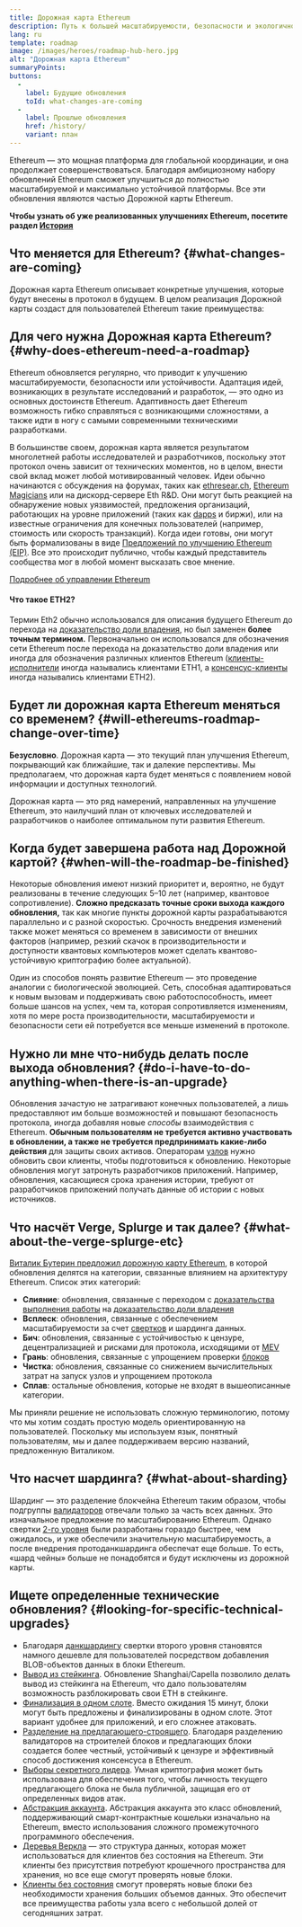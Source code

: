 ```yaml
---
title: Дорожная карта Ethereum
description: Путь к большей масштабируемости, безопасности и экологичности Ethereum.
lang: ru
template: roadmap
image: /images/heroes/roadmap-hub-hero.jpg
alt: "Дорожная карта Ethereum"
summaryPoints:
buttons:
  - 
    label: Будущие обновления
    toId: what-changes-are-coming
  - 
    label: Прошлые обновления
    href: /history/
    variant: план
---
```


Ethereum — это мощная платформа для глобальной координации, и она продолжает совершенствоваться. Благодаря амбициозному набору обновлений Ethereum сможет улучшиться до полностью масштабируемой и максимально устойчивой платформы. Все эти обновления являются частью Дорожной карты Ethereum.

**Чтобы узнать об уже реализованных улучшениях Ethereum, посетите раздел [История](/history/)**

## Что меняется для Ethereum? {#what-changes-are-coming}

Дорожная карта Ethereum описывает конкретные улучшения, которые будут внесены в протокол в будущем. В целом реализация Дорожной карты создаст для пользователей Ethereum такие преимущества:

<CardGrid>
  <RoadmapActionCard
    href="/roadmap/scaling"
    title="Более дешевые транзакции"
    image="scaling"
    description="Rollups are too expensive and rely on centralized components, causing users to place too much trust in their operators. The roadmap includes fixes for both of these problems."
    buttonText="More on reducing fees"
  />
  <RoadmapActionCard
    href="/roadmap/security"
    title="Усиленная безопасность"
    image="security"
    description="Ethereum is already very secure but it can be made even stronger, ready to withstand all kinds of attack far into the future."
    buttonText="More on security"
  />
  <RoadmapActionCard
    href="/roadmap/user-experience"
    title="Повышение удобства"
    image="userExperience"
    description="More support for smart contract wallets and light-weight nodes will make using Ethereum simpler and safer."
    buttonText="More on user experience"
  />
  <RoadmapActionCard
    href="/roadmap/future-proofing"
    title="Обеспечение будущего"
    image="futureProofing"
    description="Ethereum researchers and developers are solving tomorrow's problems today, readying the network for future generations."
    buttonText="More on future proofing"
  />
</CardGrid>

## Для чего нужна Дорожная карта Ethereum? {#why-does-ethereum-need-a-roadmap}

Ethereum обновляется регулярно, что приводит к улучшению масштабируемости, безопасности или устойчивости. Адаптация идей, возникающих в результате исследований и разработок, — это одно из основных достоинств Ethereum. Адаптивность дает Ethereum возможность гибко справляться с возникающими сложностями, а также идти в ногу с самыми современными техническими разработками.

<RoadmapImageContent title="Как составляют дорожную карту">

В большинстве своем, дорожная карта является результатом многолетней работы исследователей и разработчиков, поскольку этот протокол очень зависит от технических моментов, но в целом, внести свой вклад может любой мотивированный человек. Идеи обычно начинаются с обсуждения на форумах, таких как [ethresear.ch](https://ethresear.ch/), [Ethereum Magicians](https://ethereum-magicians.org/) или на дискорд-сервере Eth R&D. Они могут быть реакцией на обнаружение новых уязвимостей, предложения организаций, работающих на уровне приложений (таких как [dapps](/glossary/#dapp) и биржи), или на известные ограничения для конечных пользователей (например, стоимость или скорость транзакций). Когда идеи готовы, они могут быть формализованы в виде [Предложений по улучшению Ethereum (EIP)](https://eips.ethereum.org/). Все это происходит публично, чтобы каждый представитель сообщества мог в любой момент высказать свое мнение.

[Подробнее об управлении Ethereum](/governance/)

</RoadmapImageContent>

<Alert className="mb-8">
<AlertContent>
  <h4 style={{ marginTop: 0 }}>Что такое ETH2?</h4>

  <p className="mb-0">Термин Eth2 обычно использовался для описания будущего Ethereum до перехода на <a href="/glossary/#pos">доказательство доли владения</a>, но был заменен <strong>более точным термином.</strong> Первоначально он использовался для обозначения сети Ethereum после перехода на доказательство доли владения или иногда для обозначения различных клиентов Ethereum (<a href="/glossary/#execution-client">клиенты-исполнители</a> иногда назывались клиентами ETH1, а <a href="/glossary/#consensus-client">консенсус-клиенты </a> иногда назывались клиентами ETH2).</p>

</AlertContent>
</Alert>

## Будет ли дорожная карта Ethereum меняться со временем? {#will-ethereums-roadmap-change-over-time}

**Безусловно**. Дорожная карта — это текущий план улучшения Ethereum, покрывающий как ближайшие, так и далекие перспективы. Мы предполагаем, что дорожная карта будет меняться с появлением новой информации и доступных технологий.

Дорожная карта — это ряд намерений, направленных на улучшение Ethereum, это наилучший план от ключевых исследователей и разработчиков о наиболее оптимальном пути развития Ethereum.

## Когда будет завершена работа над Дорожной картой? {#when-will-the-roadmap-be-finished}

Некоторые обновления имеют низкий приоритет и, вероятно, не будут реализованы в течение следующих 5–10 лет (например, квантовое сопротивление). **Сложно предсказать точные сроки выхода каждого обновления,** так как многие пункты дорожной карты разрабатываются параллельно и с разной скоростью. Срочность внедрения изменений также может меняться со временем в зависимости от внешних факторов (например, резкий скачок в производительности и доступности квантовых компьютеров может сделать квантово-устойчивую криптографию более актуальной).

Один из способов понять развитие Ethereum — это проведение аналогии с биологической эволюцией. Сеть, способная адаптироваться к новым вызовам и поддерживать свою работоспособность, имеет больше шансов на успех, чем та, которая сопротивляется изменениям, хотя по мере роста производительности, масштабируемости и безопасности сети ей потребуется все меньше изменений в протоколе.

## Нужно ли мне что-нибудь делать после выхода обновления? {#do-i-have-to-do-anything-when-there-is-an-upgrade}

Обновления зачастую не затрагивают конечных пользователей, а лишь предоставляют им больше возможностей и повышают безопасность протокола, иногда добавляя новые <i>способы</i> взаимодействия с Ethereum. **Обычным пользователям не требуется активно участвовать в обновлении, а также не требуется предпринимать какие-либо действия** для защиты своих активов. Операторам [узлов](/glossary/#node) нужно обновить свои клиенты, чтобы подготовиться к обновлению. Некоторые обновления могут затронуть разработчиков приложений. Например, обновления, касающиеся срока хранения истории, требуют от разработчиков приложений получать данные об истории с новых источников.

## Что насчёт Verge, Splurge и так далее? {#what-about-the-verge-splurge-etc}

[Виталик Бутерин предложил дорожную карту Ethereum](https://twitter.com/VitalikButerin/status/1741190491578810445), в которой обновления делятся на категории, связанные влиянием на архитектуру Ethereum. Список этих категорий:

- **Слияние**: обновления, связанные с переходом с [доказательства выполнения работы](/glossary/#pow) на [доказательство доли владения](/glossary/#pos)
- **Всплеск**: обновления, связанные с обеспечением масштабируемости за счет [свертков](/glossary/#rollups) и шардинга данных.
- **Бич**: обновления, связанные с устойчивостью к цензуре, децентрализацией и рисками для протокола, исходящими от [MEV](/glossary/#mev)
- **Грань**: обновления, связанные с упрощением проверки [блоков](/glossary/#block)
- **Чистка**: обновления, связанные со снижением вычислительных затрат на запуск узлов и упрощением протокола
- **Сплав**: остальные обновления, которые не входят в вышеописанные категории.

Мы приняли решение не использовать сложную терминологию, потому что мы хотим создать простую модель ориентированную на пользователей. Поскольку мы используем язык, понятный пользователям, мы и далее поддерживаем версию названий, предложенную Виталиком.

## Что насчет шардинга? {#what-about-sharding}

Шардинг — это разделение блокчейна Ethereum таким образом, чтобы подгруппы [валидаторов](/glossary/#validator) отвечали только за часть всех данных. Это изначальное предложение по масштабированию Ethereum. Однако свертки [2-го уровня](/glossary/#layer-2) были разработаны гораздо быстрее, чем ожидалось, и уже обеспечили значительную масштабируемость, а после внедрения протоданкшардинга обеспечат еще больше. То есть, «шард чейны» больше не понадобятся и будут исключены из дорожной карты.

## Ищете определенные технические обновления? {#looking-for-specific-technical-upgrades}

- Благодаря [данкшардингу](/roadmap/danksharding) свертки второго уровня становятся намного дешевле для пользователей посредством добавления BLOB-объектов данных в блоки Ethereum.
- [Вывод из стейкинга](/staking/withdrawals). Обновление Shanghai/Capella позволило делать вывод из стейкинга на Ethereum, что дало пользователям возможность разблокировать свои ETH в стейкинге.
- [Финализация в одном слоте](/roadmap/single-slot-finality). Вместо ожидания 15 минут, блоки могут быть предложены и финализированы в одном слоте. Этот вариант удобнее для приложений, и его сложнее атаковать.
- [Разделение на предлагающего-строящего](/roadmap/pbs). Благодаря разделению валидаторов на строителей блоков и предлагающих блоки создается более честный, устойчивый к цензуре и эффективный способ достижения консенсуса в Ethereum.
- [Выборы секретного лидера](/roadmap/secret-leader-election). Умная криптография может быть использована для обеспечения того, чтобы личность текущего предлагающего блока не была публичной, защищая его от определенных видов атак.
- [Абстракция аккаунта](/roadmap/account-abstraction). Абстракция аккаунта это класс обновлений, поддерживающий смарт-контрактные кошельки изначально на Ethereum, вместо использования сложного промежуточного программного обеспечения.
- [Деревья Веркла](/roadmap/verkle-trees) — это структура данных, которая может использоваться для клиентов без состояния на Ethereum. Эти клиенты без присутствия потребуют крошечного пространства для хранения, но все еще смогут проверять новые блоки.
- [Клиенты без состояния](/roadmap/statelessness) смогут проверять новые блоки без необходимости хранения больших объемов данных. Это обеспечит все преимущества работы узла всего с небольшой долей от сегодняшних затрат.
